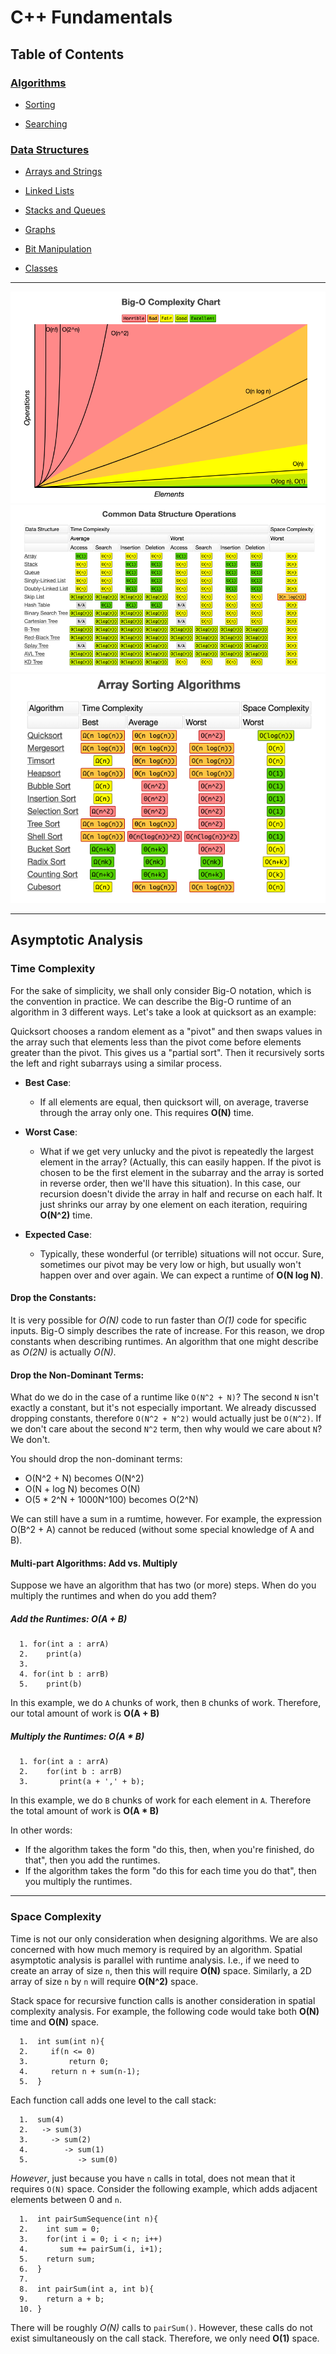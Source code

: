 # C++ Fundamentals

## Table of Contents

### [Algorithms](algorithms)
  * [Sorting](algorithms/sorting)
  
  * [Searching](algorithms/searching)


### [Data Structures](data-structures)
  * [Arrays and Strings](data-structures/1-arrays-and-strings)

  * [Linked Lists](2-linked-lists)

  * [Stacks and Queues](data-structures/3-stacks-and-queues)

  * [Graphs](data-structures/4-graphs)
  
  * [Bit Manipulation](data-structures/5-bit-manipulation)

  * [Classes](data-structures/6-classes)

<hr/>

![Big-O](data-structures/img/big-o.png)
![ds-ops](data-structures/img/data-structures-big-o.png)
![sort-ops](data-structures/img/array-sorting-big-o.png)
<hr/>

## Asymptotic Analysis

### Time Complexity
For the sake of simplicity, we shall only consider Big-O notation, which is the convention in practice. We can describe the Big-O runtime of an algorithm in 3 different ways. Let's take a look at quicksort as an example:

Quicksort chooses a random element as a "pivot" and then swaps values in the array such that elements less than the pivot come before elements greater than the pivot. This gives us a "partial sort". Then it recursively sorts the left and right subarrays using a similar process.

 - **Best Case**: 
   - If all elements are equal, then quicksort will, on average, traverse through the array only one. This requires **O(N)** time.

 - **Worst Case**:
   - What if we get very unlucky and the pivot is repeatedly the largest element in the array? (Actually, this can easily happen. If the pivot is chosen to be the first element in the subarray and the array is sorted in reverse order, then we'll have this situation). In this case, our recursion doesn't divide the array in half and recurse on each half. It just shrinks our array by one element on each iteration, requiring **O(N^2)** time.

 - **Expected Case**:
   - Typically, these wonderful (or terrible) situations will not occur. Sure, sometimes our pivot may be very low or high, but usually won't happen over and over again. We can expect a runtime of **O(N log N)**.

#### Drop the Constants:
It is very possible for <i>O(N)</i> code to run faster than <i>O(1)</i> code for specific inputs. Big-O simply describes the rate of increase. For this reason, we drop constants when describing runtimes. An algorithm that one might describe as <i>O(2N)</i> is actually <i>O(N)</i>.

#### Drop the Non-Dominant Terms:
What do we do in the case of a runtime like `O(N^2 + N)`? The second `N` isn't exactly a constant, but it's not especially important. We already discussed dropping constants, therefore `O(N^2 + N^2)` would actually just be `O(N^2)`. If we don't care about the second `N^2` term, then why would we care about `N`? We don't. 

You should drop the non-dominant terms:
- O(N^2 + N) becomes O(N^2)
- O(N + log N) becomes O(N)
- O(5 * 2^N + 1000N^100) becomes O(2^N)

We can still have a sum in a rumtime, however. For example, the expression O(B^2 + A) cannot be reduced (without some special knowledge of A and B).

#### Multi-part Algorithms: Add vs. Multiply
Suppose we have an algorithm that has two (or more) steps. When do you multiply the runtimes and when do you add them?

##### Add the Runtimes: O(A + B)
```
  1. for(int a : arrA)
  2.    print(a)
  3.
  4. for(int b : arrB)
  5.    print(b)
```
In this example, we do `A` chunks of work, then `B` chunks of work. Therefore, our total amount of work is **O(A + B)**

##### Multiply the Runtimes: O(A * B)
```
  1. for(int a : arrA)
  2.    for(int b : arrB)
  3.       print(a + ',' + b);
```
In this example, we do `B` chunks of work for each element in `A`. Therefore the total amount of work is **O(A * B)**

In other words:
- If the algorithm takes the form "do this, then, when you're finished, do that", then you add the runtimes.
- If the algorithm takes the form "do this for each time you do that", then you multiply the runtimes.



<hr/>

### Space Complexity
Time is not our only consideration when designing algorithms. We are also concerned with how much memory is required by an algorithm. Spatial asymptotic analysis is parallel with runtime analysis. I.e., if we need to create an array of size `n`, then this will require **O(N)** space. Similarly, a 2D array of size `n` by `n` will require **O(N^2)** space. 

Stack space for recursive function calls is another consideration in spatial complexity analysis. For example, the following code would take both **O(N)** time and **O(N)** space.

```
  1.  int sum(int n){
  2.     if(n <= 0)
  3.         return 0;
  4.     return n + sum(n-1);
  5.  }
```
Each function call adds one level to the call stack:
```
  1.  sum(4)
  2.   -> sum(3)
  3.     -> sum(2)
  4.        -> sum(1)
  5.           -> sum(0)
```
<i>However</i>, just because you have `n` calls in total, does not mean that it requires `O(N)` space. Consider the following example, which adds adjacent elements between 0 and `n`.

```
  1.  int pairSumSequence(int n){
  2.    int sum = 0;
  3.    for(int i = 0; i < n; i++)
  4.       sum += pairSum(i, i+1);
  5.    return sum;
  6.  }
  7.
  8.  int pairSum(int a, int b){
  9.    return a + b;
  10. }
```
There will be roughly <i>O(N)</i> calls to `pairSum()`. However, these calls do not exist simultaneously on the call stack. Therefore, we only need **O(1)** space.


